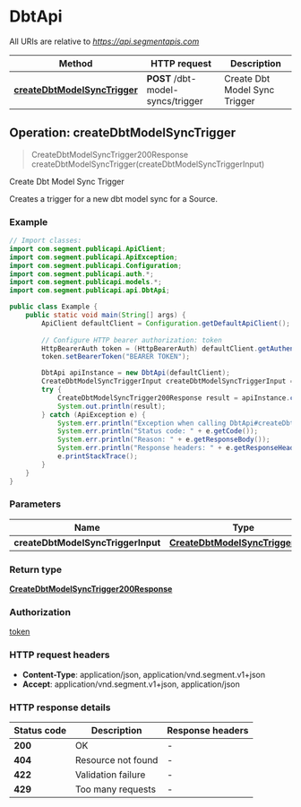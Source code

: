 # DbtApi

All URIs are relative to *https://api.segmentapis.com*

| Method | HTTP request | Description |
|------------- | ------------- | -------------|
| [**createDbtModelSyncTrigger**](DbtApi.md#createDbtModelSyncTrigger) | **POST** /dbt-model-syncs/trigger | Create Dbt Model Sync Trigger |



## Operation: createDbtModelSyncTrigger

> CreateDbtModelSyncTrigger200Response createDbtModelSyncTrigger(createDbtModelSyncTriggerInput)

Create Dbt Model Sync Trigger

Creates a trigger for a new dbt model sync for a Source.

### Example

```java
// Import classes:
import com.segment.publicapi.ApiClient;
import com.segment.publicapi.ApiException;
import com.segment.publicapi.Configuration;
import com.segment.publicapi.auth.*;
import com.segment.publicapi.models.*;
import com.segment.publicapi.api.DbtApi;

public class Example {
    public static void main(String[] args) {
        ApiClient defaultClient = Configuration.getDefaultApiClient();
        
        // Configure HTTP bearer authorization: token
        HttpBearerAuth token = (HttpBearerAuth) defaultClient.getAuthentication("token");
        token.setBearerToken("BEARER TOKEN");

        DbtApi apiInstance = new DbtApi(defaultClient);
        CreateDbtModelSyncTriggerInput createDbtModelSyncTriggerInput = new CreateDbtModelSyncTriggerInput(); // CreateDbtModelSyncTriggerInput | 
        try {
            CreateDbtModelSyncTrigger200Response result = apiInstance.createDbtModelSyncTrigger(createDbtModelSyncTriggerInput);
            System.out.println(result);
        } catch (ApiException e) {
            System.err.println("Exception when calling DbtApi#createDbtModelSyncTrigger");
            System.err.println("Status code: " + e.getCode());
            System.err.println("Reason: " + e.getResponseBody());
            System.err.println("Response headers: " + e.getResponseHeaders());
            e.printStackTrace();
        }
    }
}
```

### Parameters


| Name | Type | Description  | Notes |
|------------- | ------------- | ------------- | -------------|
| **createDbtModelSyncTriggerInput** | [**CreateDbtModelSyncTriggerInput**](CreateDbtModelSyncTriggerInput.md)|  | |

### Return type

[**CreateDbtModelSyncTrigger200Response**](CreateDbtModelSyncTrigger200Response.md)

### Authorization

[token](../README.md#token)

### HTTP request headers

- **Content-Type**: application/json, application/vnd.segment.v1+json
- **Accept**: application/vnd.segment.v1+json, application/json


### HTTP response details
| Status code | Description | Response headers |
|-------------|-------------|------------------|
| **200** | OK |  -  |
| **404** | Resource not found |  -  |
| **422** | Validation failure |  -  |
| **429** | Too many requests |  -  |

